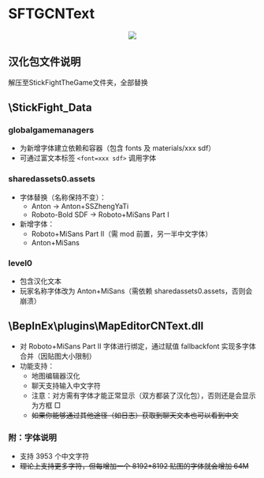 # SFTGCNText
<p align="center">
  <a href="https://github.com/z7572/SFTGCNText/releases/latest">
    <img src="https://img.shields.io/github/downloads/z7572/SFTGCNText/total?label=Github%20downloads&logo=github">
  </a>
</p>

## 汉化包文件说明

解压至StickFightTheGame文件夹，全部替换

## \StickFight_Data

### globalgamemanagers
- 为新增字体建立依赖和容器（包含 fonts 及 materials/xxx sdf）
- 可通过富文本标签 `<font=xxx sdf>` 调用字体

### sharedassets0.assets
- 字体替换（名称保持不变）：
  - Anton -> Anton+SSZhengYaTi
  - Roboto-Bold SDF -> Roboto+MiSans Part I
- 新增字体：
  - Roboto+MiSans Part II（需 mod 前置，另一半中文字体）
  - Anton+MiSans

### level0
- 包含汉化文本
- 玩家名称字体改为 Anton+MiSans（需依赖 sharedassets0.assets，否则会崩溃）


## \BepInEx\plugins\MapEditorCNText.dll
- 对 Roboto+MiSans Part II 字体进行绑定，通过赋值 fallbackfont 实现多字体合并（因贴图大小限制）
- 功能支持：
  - 地图编辑器汉化
  - 聊天支持输入中文字符
  - 注意：对方需有字体才能正常显示（双方都装了汉化包），否则还是会显示为方框 □
  - ~~如果你能够通过其他途径（如日志）获取到聊天文本也可以看到中文~~


### 附：字体说明
- 支持 3953 个中文字符
- ~~理论上支持更多字符，但每增加一个 8192*8192 贴图的字体就会增加 64M~~
